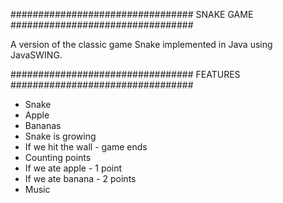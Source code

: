 ################################# SNAKE GAME ################################# 

A version of the classic game Snake implemented in Java using JavaSWING.


################################# FEATURES ################################# 
- Snake
- Apple
- Bananas
- Snake is growing 
- If we hit the wall - game ends
- Counting points
- If we ate apple - 1 point
- If we ate banana - 2 points
- Music


